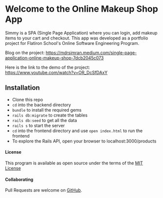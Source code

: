 # Welcome to the Online Makeup Shop App
Simmy is a SPA (Single Page Application) where you can login, add makeup items to your cart and checkout.
This app was developed as a portfolio project for Flatiron School's Online Software Engineering Program.

Blog on the project: https://mdrsimran.medium.com/single-page-application-online-makeup-shop-7dcb2045c073

Here is the link to the demo of the project: https://www.youtube.com/watch?v=OR_DcSfDAxY


## Installation
* Clone this repo
* ```cd``` into the backend directory
* ```bundle``` to install the required gems
* ```rails db:migrate``` to create the tables
* ```rails db:seed``` to get all the data
* ```rails s``` to start the server
* ```cd``` into the frontend directory and use ```open index.html``` to run the frontend
* To explore the Rails API, open your browser to localhost:3000/products


#### License
This program is available as open source under the terms of the [MIT License](https://opensource.org/licenses/MIT)

#### Collaborating

Pull Requests are welcome on [GitHub](https://github.com/oshinsayami/simmy). 
